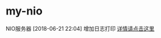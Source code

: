 # my-nio
NIO服务器
[2018-06-21 22:04] 增加日志打印
[详情请点击这里](https://blog.csdn.net/sunxikai928/article/details/80700296)